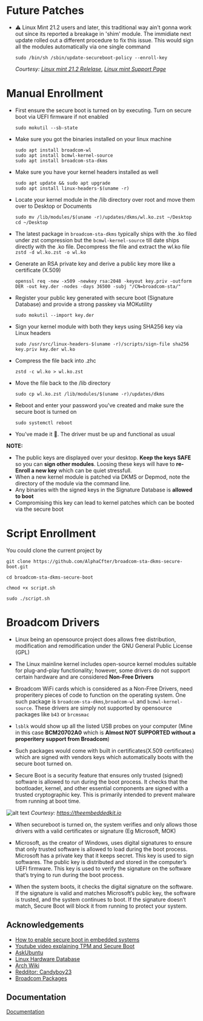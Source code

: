 # Future Patches
- ⚠️ Linux Mint 21.2 users and later, this traditional way ain't gonna work out since its reported a breakage in 'shim' module. The immidiate next update rolled out a different procedure to fix this issue. This would sign all the modules automatically via one single command

  ```sudo /bin/sh /sbin/update-secureboot-policy --enroll-key```
  
  *Courtesy: [Linux mint 21.2 Relelase](https://linuxmint.com/rel_victoria_cinnamon.php)*,  *[Linux mint Support Page](https://forums.linuxmint.com/viewtopic.php?t=397115)*


# Manual Enrollment
- First ensure the secure boot is turned on by executing. Turn on secure boot via UEFI firmware if not enabled 

   ```sudo mokutil --sb-state```

- Make sure you got the binaries installed on your linux machine

    ```sudo apt install broadcom-wl```   
    ```sudo apt install bcmwl-kernel-source```  
    ```sudo apt install broadcom-sta-dkms```
- Make sure you have your kernel headers installed as well

  ```sudo apt update && sudo apt upgrade```  
  ```sudo apt install linux-headers-$(uname -r)```

- Locate your kernel module in the /lib directory over root and move them over to Desktop or Documents
    
    ```sudo mv /lib/modules/$(uname -r)/updates/dkms/wl.ko.zst ~/Desktop```  
    ```cd ~/Desktop```

- The latest package in `broadcom-sta-dkms` typically ships with the .ko filed under zst compression but the `bcmwl-kernel-source` till date ships directly with the .ko file. Decompress the file and extract the wl.ko file
    ```zstd -d wl.ko.zst -o wl.ko```

-  Generate an RSA private key and derive a public key more like a certificate (X.509)

   ```openssl req -new -x509 -newkey rsa:2048 -keyout key.priv -outform DER -out key.der -nodes -days 36500 -subj "/CN=broadcom-sta/"```

- Register your public key generated with secure boot (Signature Database) and provide a strong passkey via MOKutility

  ```sudo mokutil --import key.der```

- Sign your kernel module with both they keys using SHA256 key via Linux headers

  ```sudo /usr/src/linux-headers-$(uname -r)/scripts/sign-file sha256 key.priv key.der wl.ko```


- Compress the file back into .zhc

    ```zstd -c wl.ko > wl.ko.zst```

- Move the file back to the /lib directory

    ```sudo cp wl.ko.zst /lib/modules/$(uname -r)/updates/dkms```

- Reboot and enter your password you've created and make sure the secure boot is turned on

    `sudo systemctl reboot`

- You've made it 🎉. The driver must be up and functional as usual


**NOTE:**

- The public keys are displayed over your desktop. **Keep the keys SAFE** so you can **sign other modules**. Loosing these keys will have to **re-Enroll a new key** which can be quiet stressfull.
- When a new kernel module is patched via DKMS or Depmod, note the directory of the module via the command line.
- Any binaries with the signed keys in the Signature Database is **allowed to boot**
- Compromising this key can lead to kernel patches which can be booted via the secure boot


# Script Enrollment

You could clone the current project by   

`git clone https://github.com/AlphaCfter/broadcom-sta-dkms-secure-boot.git`  

`cd broadcom-sta-dkms-secure-boot`

`chmod +x script.sh`

`sudo ./script.sh`

# Broadcom Drivers

- Linux being an opensource project does allows free distribution, modification and  remodification under the GNU General Public License (GPL)

- The Linux mainline kernel includes open-source kernel modules suitable for plug-and-play functionality; however, some drivers do not support certain hardware and are considered **Non-Free Drivers**

- Broadcom WiFi cards which is considered as a Non-Free Drivers, need properitery pieces of code to function on the operating system. One such package is `broadcom-sta-dkms`,`broadcom-wl` and `bcmwl-kernel-source`. These drivers are simply not supported by opensource packages like `b43` or `brcmsmac`

- `lsblk` would show up all the listed USB probes on your computer (Mine in this case **BCM20702A0** which is **Almost NOT SUPPORTED without a properitery support from Broadcom**)

- Such packages would come with built in certificates(X.509 certificates) which are signed with vendors keys which automatically boots with the secure boot turned on.

- Secure Boot is a security feature that ensures only trusted (signed) software is allowed to run during the boot process. It checks that the bootloader, kernel, and other essential components are signed with a trusted cryptographic key. This is primarily intended to prevent malware from running at boot time.

![alt text](https://i0.wp.com/theembeddedkit.io/wp-content/uploads/2023/10/Secure-boot-secure-by-design-Linux.png)
*Courtesy: https://theembeddedkit.io*

- When secureboot is turned on, the system verifies and only allows those drivers with a valid certificates or signature (Eg Microsoft, MOK)

- Microsoft, as the creator of Windows, uses digital signatures to ensure that only trusted software is allowed to load during the boot process. Microsoft has a private key that it keeps secret. This key is used to sign softwares. The public key is distributed and stored in the computer’s UEFI firmware. This key is used to verify the signature on the software that’s trying to run during the boot process.

- When the system boots, it checks the digital signature on the software. If the signature is valid and matches Microsoft’s public key, the software is trusted, and the system continues to boot. If the signature doesn’t match, Secure Boot will block it from running to protect your system.
## Acknowledgements

 - [How to enable secure boot in embedded systems](https://theembeddedkit.io/blog/enable-secure-boot-in-embedded-systems/)
 - [Youtube video explaining TPM and Secure Boot](https://www.youtube.com/watch?v=WRFnOh_pqX8)
 - [AskUbuntu](https://askubuntu.com/search?q=broadcom+secureboot)
- [Linux Hardware Database](https://linux-hardware.org/)
- [Arch Wiki](https://wiki.archlinux.org/title/Broadcom_wireless)
- [Redditor: Candyboy23](https://www.reddit.com/r/Ubuntu/comments/1g0vmu5/solution_after_2410_upgrade_if_your_wifi_not/)
- [Broadcom Packages](https://www.broadcom.com/site-search?filters[pages][content_type][type]=and&filters[pages][content_type][values][]=Downloads&page=1&per_page=10&q=802.11%20linux%20sta%20wireless%20driver)








## Documentation

[Documentation](https://github.com/clearlinux/clear-linux-documentation/blob/master/source/tutorials/broadcom.rst)



